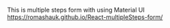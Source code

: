 This is multiple steps form with using Material UI
https://romashauk.github.io/React-multipleSteps-form/

